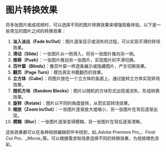 # 图片转换效果

将多张图片做成视频时，可以选择不同的图片转换效果来增强观看体验。以下是一些常见的图片之间的转换效果：

1. **淡入淡出（Fade In/Out）**：图片逐渐显示或消失的过程，可以实现平滑的转场效果。
2. **滑动（Slide）**：一张图片从一侧滑入，将另一张图片推向另一侧。
3. **推移（Push）**：一张图片推动另一张图片，实现图片的平滑切换。
4. **百叶窗（Blinds）**：像百叶窗一样逐条展示或隐藏图片，产生切换效果。
5. **翻页（Page Turn）**：模仿真实书籍翻页的效果。
6. **立方体（Cube）**：将图片放在一个立方体的各面上，通过旋转立方体实现转场效果。
7. **随机方块（Random Blocks）**：图片以随机的方块形式出现或消失，形成转换效果。
8. **旋转（Rotate）**：图片以不同的角度旋转，从而实现转场效果。
9. **缩放（Zoom In/Out）**：一张图片逐渐放大或缩小，另一张图片在背后逐渐出现。
10. **模糊（Blur）**：一张图片逐渐变得模糊，另一张图片在背后逐渐清晰。

这些效果都可以在各种视频编辑软件中找到，如_Adobe Premiere Pro_、_Final Cut Pro_、_iMovie_等。可以根据需求和场景选择不同的转换效果，为视频增色添彩。
